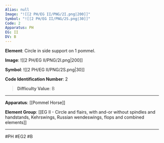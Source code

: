 ```yaml
---
Alias: null
Image: "![[2 PH/EG II/PNG/2I.png|200]]"
Symbol: "![[2 PH/EG II/PNG/2S.png|30]]"
Code: 2
Apparatus: PH
EG: II
DV: B
---
```

**Element**: Circle in side support on 1 pommel.

**Image**:
![[2 PH/EG II/PNG/2I.png|200]]

**Symbol**:
![[2 PH/EG II/PNG/2S.png|30]]

**Code Identification Number**: 2

>**Difficulty Value**: B

___
**Apparatus**: [[Pommel Horse]]

**Element Group**: [[EG II - Circle and flairs, with and-or without spindles and handstands, Kehrswings, Russian wendeswings, flops and combined elements]]
___
#PH #EG2 #B
